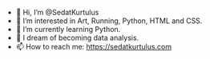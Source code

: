 - 👋 Hi, I’m @SedatKurtulus
- 👀 I’m interested in Art, Running, Python, HTML and CSS.
- 🌱 I’m currently learning Python.
- 💞️ I dream of becoming data analysis.
- 📫 How to reach me: https://sedatkurtulus.com

<!---
SedatKurtulus/SedatKurtulus is a ✨ special ✨ repository because its `README.md` (this file) appears on your GitHub profile.
You can click the Preview link to take a look at your changes.
--->
